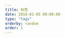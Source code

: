 ```yaml
---
title: 标签
date: 2018-01-05 00:00:00
type: "tags"
orderby: random
order: 1
---
```


<!-- 文章标签统计图 -->
<div id="tags-chart" data-length="10" style="border-radius: 8px; height: 300px; padding: 10px;"></div>

